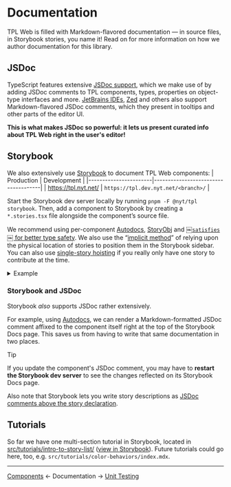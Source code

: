 # Documentation
TPL Web is filled with Markdown-flavored documentation — in source files, in Storybook stories, you name it! Read on for more information on how we author documentation for this library.
## JSDoc
TypeScript features extensive [JSDoc support](https://www.typescriptlang.org/docs/handbook/jsdoc-supported-types.html), which we make use of by adding JSDoc comments to TPL components, types, properties on object-type interfaces and more. [JetBrains IDEs](https://www.jetbrains.com/idea/), [Zed](https://zed.dev) and others also support Markdown-flavored JSDoc comments, which they present in tooltips and other parts of the editor UI.

**This is what makes JSDoc so powerful: it lets us present curated info about TPL Web right in the user's editor!**

## Storybook
We also extensively use [Storybook](https://storybook.js.org/) to document TPL Web components:
| Production            | Development                         |
|-----------------------|-------------------------------------|
| https://tpl.nyt.net/  | `https://tpl.dev.nyt.net/<branch>/` |

Start the Storybook dev server locally by running `pnpm -F @nyt/tpl storybook`. Then, add a component to Storybook by creating a `*.stories.tsx` file alongside the component’s source file.

We recommend using per-component [Autodocs](https://storybook.js.org/docs/writing-docs/autodocs#component-level-configuration), [StoryObj](https://storybook.js.org/docs/8/writing-stories/typescript#typing-stories-with-meta-and-storyobj) and [￼`satisfies`￼ for better type safety](https://storybook.js.org/docs/8/writing-stories/typescript#using-satisfies-for-better-type-safety). We also use the “[implicit method](https://storybook.js.org/docs/writing-stories/naming-components-and-hierarchy#:~:text=The%20implicit%20method%20involves%20relying%20upon%20the%20physical%20location%20of%20your%20stories%20to%20position%20them%20in%20the%20sidebar)” of relying upon the physical location of stories to position them in the Storybook sidebar. You can also use [single-story hoisting](https://storybook.js.org/docs/writing-stories/naming-components-and-hierarchy#single-story-hoisting) if you really only have one story to contribute at the time.

<details><summary>Example</summary>

```tsx
import React from 'react';
import { Meta, StoryObj } from '@storybook/react';
import { Dialog as DialogComponent, DialogProps } from './index.js';

const meta = {
  component: DialogComponent,
  tags: ['autodocs'],
} satisfies Meta<DialogProps>;
export default meta;

type Story = StoryObj<typeof meta>;

export const Dialog: Story = {
  args: {
    children: (
      <DialogContent>My Dialog Title</DialogContent>
    }
  }
};
```
</details>

### Storybook and JSDoc
Storybook *also* supports JSDoc rather extensively.

For example, using [Autodocs](https://storybook.js.org/docs/writing-docs/autodocs#component-level-configuration), we can render a Markdown-formatted JSDoc comment affixed to the component itself right at the top of the Storybook Docs page. This saves us from having to write that same documentation in two places.

> [!TIP]
> If you update the component's JSDoc comment, you may have to **restart the Storybook dev server** to see the changes reflected on its Storybook Docs page.

Also note that Storybook lets you write story descriptions as [JSDoc comments above the story declaration](https://storybook.js.org/docs/api/doc-blocks/doc-block-description#writing-descriptions).

## Tutorials
So far we have one multi-section tutorial in Storybook, located in [src/tutorials/intro-to-story-list/](./src/tutorials/intro-to-story-list/) ([view in Storybook](https://tpl.nyt.net/?path=/docs/tutorials-intro-to-story-list-section-1-create-a-story-list--docs)). Future tutorials could go here, too, e.g. `src/tutorials/color-behaviors/index.mdx`.
<hr>

[Components](Components.md) ← Documentation → [Unit Testing](Unit%20Testing.md)

